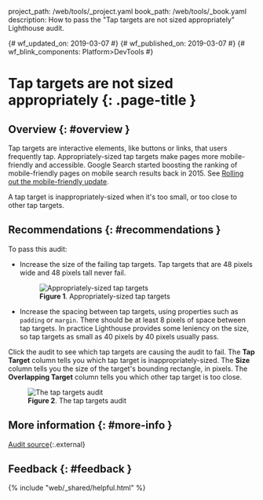 project_path: /web/tools/_project.yaml
book_path: /web/tools/_book.yaml
description: How to pass the "Tap targets are not sized appropriately" Lighthouse audit.

{# wf_updated_on: 2019-03-07 #}
{# wf_published_on: 2019-03-07 #}
{# wf_blink_components: Platform>DevTools #}

# Tap targets are not sized appropriately {: .page-title }

## Overview {: #overview }

[webmasters]: https://webmasters.googleblog.com/2015/04/rolling-out-mobile-friendly-update.html
[MDN]: https://developer.mozilla.org/en-US/docs/Web/API/Element/getBoundingClientRect#Value

Tap targets are interactive elements, like buttons or links, that users frequently tap.
Appropriately-sized tap targets make pages more mobile-friendly and accessible. Google Search
started boosting the ranking of mobile-friendly pages on mobile search results back in 2015.
See [Rolling out the mobile-friendly update][webmasters].

A tap target is inappropriately-sized when it's too small, or too close to other tap targets.

## Recommendations {: #recommendations }

To pass this audit:

* Increase the size of the failing tap targets. Tap targets that are 48 pixels wide
  and 48 pixels tall never fail.

    <figure>
      <img src="/web/fundamentals/accessibility/imgs/touch-target.jpg"
           alt="Appropriately-sized tap targets"/>
      <figcaption>
        <b>Figure 1</b>. Appropriately-sized tap targets
      </figcaption>
    </figure>

* Increase the spacing between tap targets, using properties such as `padding` or `margin`.
  There should be at least 8 pixels of space between tap targets. In practice Lighthouse provides
  some leniency on the size, so tap targets as small as 40 pixels by 40 pixels usually pass.

Click the audit to see which tap targets are causing the audit to fail. The **Tap Target** column
tells you which tap target is inappropriately-sized. The **Size** column tells you the size of
the target's bounding rectangle, in pixels. The **Overlapping Target**
column tells you which other tap target is too close.

<figure>
  <img src="/web/tools/lighthouse/audits/images/tap-targets.png"
       alt="The tap targets audit"/>
  <figcaption>
    <b>Figure 2</b>. The tap targets audit
  </figcaption>
</figure>

## More information {: #more-info }


[Audit source][src]{:.external}

[src]: https://github.com/GoogleChrome/lighthouse/blob/master/lighthouse-core/audits/seo/tap-targets.js

## Feedback {: #feedback }

{% include "web/_shared/helpful.html" %}
